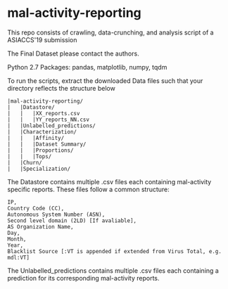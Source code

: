 # mal-activity-reporting
This repo consists of crawling, data-crunching, and analysis script of a ASIACCS'19 submission

The Final Dataset please contact the authors. 

Python 2.7
Packages: pandas, matplotlib, numpy, tqdm

To run the scripts, extract the downloaded Data files such that your directory reflects the structure below
```
|mal-activity-reporting/
|	|Datastore/
|	|	|XX_reports.csv
|	|	|YY_reports_NN.csv
|	|Unlabelled_predictions/
|	|Characterization/
|	|	|Affinity/
|	|	|Dataset Summary/
|	|	|Proportions/
|	|	|Tops/
|	|Churn/
|	|Specialization/
```


The Datastore contains multiple .csv files each containing mal-activity specific reports.
These files follow a common structure:
```
IP,
Country Code (CC),
Autonomous System Number (ASN),
Second level domain (2LD) [If avaliable],
AS Organization Name,
Day,
Month,
Year,
Blacklist Source [:VT is appended if extended from Virus Total, e.g. mdl:VT]
```
The Unlabelled_predictions contains multiple .csv files each containing a prediction for its corresponding mal-activity reports.
